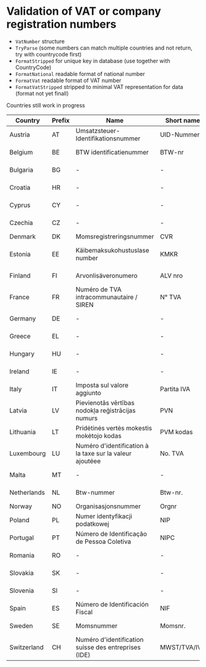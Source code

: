 # Validation of VAT or company registration numbers

* `VatNumber` structure
* `TryParse` (some numbers can match multiple countries and not return, try with countrycode first)
* `FormatStripped` for unique key in database (use together with CountryCode)
* `FormatNational` readable format of national number
* `FormatVat` readable format of VAT number
* `FormatVatStripped` stripped to minimal VAT representation for data (format not yet finall)

Countries still work in progress

<!-- COUNTRIES START -->
| Country | Prefix | Name | Short name | Length | Checksum | FormatNational | FormatStripped | FormatVat | FormatVatStripped | Status |
| ---- | ---- | ---- | ---- | ---- | ---- | ---- | ---- | ---- | ---- | ---- |
| Austria | AT | Umsatzsteuer-Identifikationsnummer | UID-Nummer | 9 (U + 8) | luhn 10 +4 | ATU10223006 | ATU10223006 | ATU10223006 | ATU10223006 | Verified |
| Belgium | BE | BTW identificatienummer | BTW-nr | 10 (old 9) | mod 97 | 0566.988.259 | 0566988259 | BE 0566988259 | BE0566988259 | Verified |
| Bulgaria | BG | - | - | - | - | - | - | - | - | Not yet supported |
| Croatia | HR | - | - | - | - | - | - | - | - | Not yet supported |
| Cyprus | CY | - | - | - | - | - | - | - | - | Not yet supported |
| Czechia | CZ | - | - | - | - | - | - | - | - | Not yet supported |
| Denmark | DK | Momsregistreringsnummer | CVR | 8 | mod 11 | 25 31 37 63 | 25313763 | DK 25313763 | DK25313763 | Verified |
| Estonia | EE | Käibemaksukohustuslase number | KMKR | 9 | mod 10 | 100931558 | 100931558 | EE 100931558 | EE100931558 | Verified no official source |
| Finland | FI | Arvonlisäveronumero | ALV nro | 8 | mod 11-2 | 0201724-4 | 02017244 | FI 02017244 | FI02017244 | Verified official |
| France | FR | Numéro de TVA intracommunautaire / SIREN | N° TVA | 11, 9 | mod 97, luhn 10 | 404 833 048 | 404833048 | FR83 404 833 048 | FR83404833048 | Verified |
| Germany | DE | - | - | - | - | - | - | - | - | Not yet supported |
| Greece | EL | - | - | - | - | - | - | - | - | Not yet supported |
| Hungary | HU | - | - | - | - | - | - | - | - | Not yet supported |
| Ireland | IE | - | - | - | - | - | - | - | - | Not yet supported |
| Italy | IT | Imposta sul valore aggiunto | Partita IVA | 11 | luhn 10 | 07643520567 | 07643520567 | IT07643520567 | IT07643520567 | Verified |
| Latvia | LV | Pievienotās vērtības nodokļa reģistrācijas numurs | PVN | 11 | mod 11 | 40003521600 | 40003521600 | LV40003521600 | LV40003521600 | No official source |
| Lithuania | LT | Pridėtinės vertės mokestis mokėtojo kodas | PVM kodas | 9, 12 | mod 11 | 119511515 | 119511515 | LT119511515 | LT119511515 | No official source |
| Luxembourg | LU | Numéro d'identification à la taxe sur la valeur ajoutéee | No. TVA | 8 | mod 89 | 15027442 | 15027442 | LU 15027442 | LU15027442 | Verified |
| Malta | MT | - | - | - | - | - | - | - | - | Not yet supported |
| Netherlands | NL | Btw-nummer | Btw-nr. | 12 | mod 11 / mod 97 | NL004495445B01 | 004495445B01 | NL004495445B01 | NL004495445B01 | Verified |
| Norway | NO | Organisasjonsnummer | Orgnr | 9 | mod 11 | 977 074 010 | 977074010 | NO 977 074 010 | NO977074010 | Verified |
| Poland | PL | Numer identyfikacji podatkowej | NIP | 10 | mod 11 | 123-456-32-18 | 1234563218 | PL1234563218 | PL1234563218 | Verified |
| Portugal | PT | Número de Identificação de Pessoa Coletiva | NIPC | 9 | mod 11 | 999999990 | 999999990 | PT 999999990 | PT999999990 | Verified |
| Romania | RO | - | - | - | - | - | - | - | - | Not yet supported |
| Slovakia | SK | - | - | - | - | - | - | - | - | Not yet supported |
| Slovenia | SI | - | - | - | - | - | - | - | - | Not yet supported |
| Spain | ES | Número de Identificación Fiscal | NIF | 9 | luhn 10 | B12345674 | B12345674 | ES B12345674 | ESB12345674 | Verified no official |
| Sweden | SE | Momsnummer | Momsnr. | 12, 10 | luhn 10 | 101010-1010 | 1010101010 | SE 1010101010 01 | SE101010101001 | Verified official |
| Switzerland | CH | Numéro d'identification suisse des entreprises (IDE) | MWST/TVA/IVA | 10 | mod 11 | CHE-109.322.551 | CHE109322551 | CHE-109.322.551 | CHE109322551 | Verified |
<!-- COUNTRIES END -->